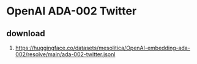 # OpenAI ADA-002 Twitter

## download

1. https://huggingface.co/datasets/mesolitica/OpenAI-embedding-ada-002/resolve/main/ada-002-twitter.jsonl